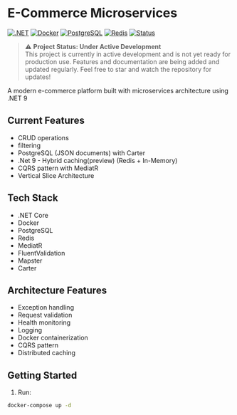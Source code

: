 # E-Commerce Microservices

[![.NET](https://img.shields.io/badge/.NET%209-512BD4?style=flat-square&logo=.net&logoColor=white)](https://dotnet.microsoft.com/)
[![Docker](https://img.shields.io/badge/Docker-2496ED?style=flat-square&logo=docker&logoColor=white)](https://www.docker.com/)
[![PostgreSQL](https://img.shields.io/badge/PostgreSQL-4169E1?style=flat-square&logo=postgresql&logoColor=white)](https://www.postgresql.org/)
[![Redis](https://img.shields.io/badge/Redis-DC382D?style=flat-square&logo=redis&logoColor=white)](https://redis.io/)
[![Status](https://img.shields.io/badge/Status-Under%20Development-yellow?style=flat-square)](/)

> ⚠️ **Project Status: Under Active Development**  
> This project is currently in active development and is not yet ready for production use. Features and documentation are being added and updated regularly. Feel free to star and watch the repository for updates!

A modern e-commerce platform built with microservices architecture using .NET 9

## Current Features
- CRUD operations
- filtering
- PostgreSQL (JSON documents) with Carter
- .Net 9 - Hybrid caching(preview) (Redis + In-Memory)
- CQRS pattern with MediatR
- Vertical Slice Architecture

## Tech Stack
- .NET Core
- Docker
- PostgreSQL
- Redis
- MediatR
- FluentValidation
- Mapster
- Carter

## Architecture Features
- Exception handling
- Request validation
- Health monitoring
- Logging
- Docker containerization
- CQRS pattern
- Distributed caching

## Getting Started
1. Run:
```bash
docker-compose up -d
```